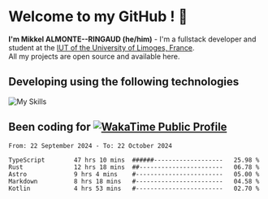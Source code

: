 # Welcome to my GitHub ! 🌃

**I'm Mikkel ALMONTE--RINGAUD (he/him)** - I'm a fullstack developer and student at the [IUT of the University of Limoges, France](https://iut.unilim.fr). \
All my projects are open source and available here.

## Developing using the following technologies

![My Skills](https://skillicons.dev/icons?i=dart,solidjs,pnpm,nodejs,ts,js,vercel,netlify,html,css,rust,astro,git,vue,md,electron,figma,github,bash,bun,cloudflare,py,tailwind,nginx,npm,tauri,vite,zig,yarn,windicss&theme=dark)

## Been coding for [![WakaTime Public Profile](https://wakatime.com/badge/user/0839e595-e07a-435c-8d59-ed95f2a3d6dd.svg?style=flat-square)](https://wakatime.com/@0839e595-e07a-435c-8d59-ed95f2a3d6dd)

<!--START_SECTION:waka-->

```plain
From: 22 September 2024 - To: 22 October 2024

TypeScript        47 hrs 10 mins  ######-------------------   25.98 %
Rust              12 hrs 18 mins  ##-----------------------   06.78 %
Astro             9 hrs 4 mins    #------------------------   05.00 %
Markdown          8 hrs 18 mins   #------------------------   04.58 %
Kotlin            4 hrs 53 mins   #------------------------   02.70 %
```

<!--END_SECTION:waka-->
